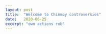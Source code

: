 ```yaml
---
layout: post
title:  "Welcome to Chinmoy controversies"
date:   2020-06-25
excerpt: "own actions rob"
---
```

